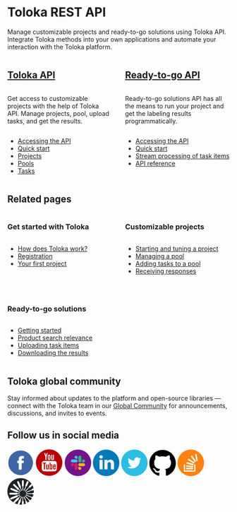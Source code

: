# Toloka REST API

<style scoped>
.grid-container {
  display: grid;
  grid-template-columns: repeat(auto-fit, minmax(230px, 1fr));
  gap: 30px;
}

.grid-item {
  display: flex;
  flex-direction: column;
}
</style>

Manage customizable projects and ready-to-go solutions using Toloka API. Integrate Toloka methods into your own applications and automate your interaction with the Toloka platform.

<div class="grid-container">
    <div class="grid-item">
        <h2><a href="https://toloka.ai/docs/api/concepts/about.html">Toloka API</a></h2>
        <p>Get access to customizable projects with the help of Toloka API. Manage projects, pool, upload tasks, and get the results.</p>
        <ul>
            <li><a href="https://toloka.ai/docs/api/concepts/access.html">Accessing the API</a></li>
            <li><a href="https://toloka.ai/docs/api/concepts/quickstart.html">Quick start</a></li>
            <li><a href="https://toloka.ai/docs/api/concepts/project.html">Projects</a></li>
            <li><a href="https://toloka.ai/docs/api/concepts/pool.html">Pools</a></li>
            <li><a href="https://toloka.ai/docs/api/concepts/download-tasks.html">Tasks</a></li>
        </ul>
    </div>
    <div class="grid-item">
        <h2><a href="https://toloka.ai/docs/toloka-apps/api/concepts/quickstart-api.html">Ready-to-go API</a></h2>
        <p>Ready-to-go solutions API has all the means to run your project and get the labeling results programmatically.</p>
        <ul>
            <li><a href="https://toloka.ai/docs/toloka-apps/api/concepts/authorization.html">Accessing the API</a></li>
            <li><a href="https://toloka.ai/docs/toloka-apps/api/concepts/quickstart-api.html">Quick start</a></li>
            <li><a href="https://toloka.ai/docs/toloka-apps/api/concepts/streaming-items.html">Stream processing of task items</a></li>
            <li><a href="https://toloka.ai/docs/toloka-apps/api/ref/index.html">API reference</a></li>
        </ul>
    </div>
</div>

## Related pages

<div class="grid-container">
    <div class="grid-item">
        <h3>Get started with Toloka</h3>
        <ul>
            <li><a href="https://toloka.ai/docs/guide/concepts/overview.html">How does Toloka work?</a></li>
            <li><a href="https://toloka.ai/docs/guide/concepts/access.html">Registration</a></li>
            <li><a href="https://toloka.ai/docs/guide/concepts/first-project.html">Your first project</a></li>
        </ul>
    </div>
    <div class="grid-item">
        <h3>Customizable projects</h3>
        <ul>
            <li><a href="https://toloka.ai/docs/guide/concepts/main-steps.html">Starting and tuning a project</a></li>
            <li><a href="https://toloka.ai/docs/guide/concepts/pool-main.html">Managing a pool</a></li>
            <li><a href="https://toloka.ai/docs/guide/concepts/pool.html">Adding tasks to a pool</a></li>
            <li><a href="https://toloka.ai/docs/guide/concepts/result-of-eval.html">Receiving responses</a></li>
        </ul>
    </div>
    <div class="grid-item">
        <h3>Ready-to-go solutions</h3>
        <ul>
            <li><a href="https://toloka.ai/en/docs/toloka-apps/concepts/quickstart">Getting started</a></li>
            <li><a href="https://toloka.ai/en/docs/toloka-apps/concepts/product-search-relevance">Product search relevance</a></li>
            <li><a href="https://toloka.ai/en/docs/toloka-apps/concepts/add-task">Uploading task items</a></li>
            <li><a href="https://toloka.ai/en/docs/toloka-apps/concepts/download-results">Downloading the results</a></li>
        </ul>
    </div>
</div>

## Toloka global community

Stay informed about updates to the platform and open-source libraries — connect with the Toloka team in our [Global Community](https://join.slack.com/t/tolokacommunity/shared_invite/zt-sxr745fr-dvfZffzvQTwNXOE0gEqysg) for announcements, discussions, and invites to events.

## Follow us in social media

[![Toloka on Facebook](../../_images/SocialNetwork/facebook.svg)](https://www.facebook.com/tolokaglobal/) [![Toloka on YouTube](../../_images/SocialNetwork/youtube.svg)](https://www.youtube.com/channel/UC3ECut-9h01eI1qsnx-GHKA/videos) [![Toloka in Slack](../../_images/SocialNetwork/slack.svg)](https://join.slack.com/t/tolokacommunity/shared_invite/zt-sxr745fr-dvfZffzvQTwNXOE0gEqysg) [![Toloka in LinkedIn](../../_images/SocialNetwork/linkedin.svg)](https://www.linkedin.com/company/toloka/) [![Toloka in Twitter](../../_images/SocialNetwork/twitter.svg)](https://twitter.com/TolokaAI) [![Toloka on GitHub](../../_images/SocialNetwork/github.svg)](https://github.com/toloka) [![Toloka on StackOverflow](../../_images/SocialNetwork/StackOverflow.svg)](https://stackoverflow.com/questions/tagged/toloka) [![Toloka Blog](../../_images/SocialNetwork/blog.svg)](https://toloka.ai/blog)
